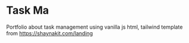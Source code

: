 # Task Ma
Portfolio about task management using vanilla js html, tailwind template from https://shaynakit.com/landing
